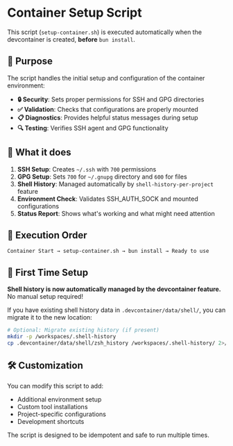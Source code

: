 # Container Setup Script

This script (`setup-container.sh`) is executed automatically when the devcontainer is created, **before** `bun install`.

## 🎯 Purpose

The script handles the initial setup and configuration of the container environment:

- **🔒 Security**: Sets proper permissions for SSH and GPG directories
- **✅ Validation**: Checks that configurations are properly mounted
- **📋 Diagnostics**: Provides helpful status messages during setup
- **🔍 Testing**: Verifies SSH agent and GPG functionality

## 🔧 What it does

1. **SSH Setup**: Creates `~/.ssh` with `700` permissions
2. **GPG Setup**: Sets `700` for `~/.gnupg` directory and `600` for files
3. **Shell History**: Managed automatically by `shell-history-per-project` feature
4. **Environment Check**: Validates SSH_AUTH_SOCK and mounted configurations
5. **Status Report**: Shows what's working and what might need attention

## 📝 Execution Order

```
Container Start → setup-container.sh → bun install → Ready to use
```

## 🚀 First Time Setup

**Shell history is now automatically managed by the devcontainer feature.** No manual setup required!

If you have existing shell history data in `.devcontainer/data/shell/`, you can migrate it to the new location:

```bash
# Optional: Migrate existing history (if present)
mkdir -p /workspaces/.shell-history
cp .devcontainer/data/shell/zsh_history /workspaces/.shell-history/ 2>/dev/null || true
```

## 🛠️ Customization

You can modify this script to add:
- Additional environment setup
- Custom tool installations
- Project-specific configurations
- Development shortcuts

The script is designed to be idempotent and safe to run multiple times.

